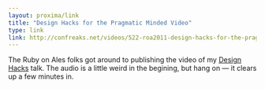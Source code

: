 ```yaml
---
layout: proxima/link
title: "Design Hacks for the Pragmatic Minded Video"
type: link
link: http://confreaks.net/videos/522-roa2011-design-hacks-for-the-pragmatic-minded
---
```


The Ruby on Ales folks got around to publishing the video of my [Design Hacks](http://warpspire.com/talks/designhacks) talk.  The audio is a little weird in the begining, but hang on — it clears up a few minutes in.